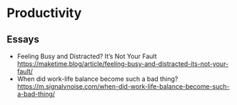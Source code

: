 # Productivity

## Essays

* Feeling Busy and Distracted? It’s Not Your Fault
  https://maketime.blog/article/feeling-busy-and-distracted-its-not-your-fault/
* When did work-life balance become such a bad thing?
  https://m.signalvnoise.com/when-did-work-life-balance-become-such-a-bad-thing/
